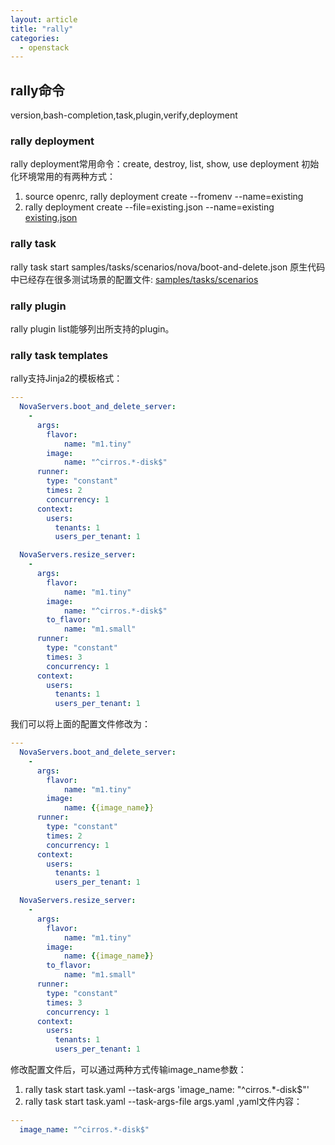 ```yaml
---
layout: article
title: "rally"
categories:
  - openstack 
---
```

## rally命令

version,bash-completion,task,plugin,verify,deployment

### rally deployment

rally deployment常用命令：create, destroy, list, show, use
deployment 初始化环境常用的有两种方式：

1. source openrc, rally deployment create --fromenv --name=existing
2. rally deployment create --file=existing.json --name=existing
[existing.json](https://github.com/openstack/rally/blob/master/samples/deployments/existing.json)

### rally task

rally task start samples/tasks/scenarios/nova/boot-and-delete.json
原生代码中已经存在很多测试场景的配置文件: [samples/tasks/scenarios](https://github.com/openstack/rally/tree/master/samples/tasks/scenarios)

### rally plugin

rally plugin list能够列出所支持的plugin。

### rally task templates

rally支持Jinja2的模板格式：

```yaml
---
  NovaServers.boot_and_delete_server:
    -
      args:
        flavor:
            name: "m1.tiny"
        image:
            name: "^cirros.*-disk$"
      runner:
        type: "constant"
        times: 2
        concurrency: 1
      context:
        users:
          tenants: 1
          users_per_tenant: 1

  NovaServers.resize_server:
    -
      args:
        flavor:
            name: "m1.tiny"
        image:
            name: "^cirros.*-disk$"
        to_flavor:
            name: "m1.small"
      runner:
        type: "constant"
        times: 3
        concurrency: 1
      context:
        users:
          tenants: 1
          users_per_tenant: 1
```

我们可以将上面的配置文件修改为：

```yaml
---
  NovaServers.boot_and_delete_server:
    -
      args:
        flavor:
            name: "m1.tiny"
        image:
            name: {{image_name}}
      runner:
        type: "constant"
        times: 2
        concurrency: 1
      context:
        users:
          tenants: 1
          users_per_tenant: 1

  NovaServers.resize_server:
    -
      args:
        flavor:
            name: "m1.tiny"
        image:
            name: {{image_name}}
        to_flavor:
            name: "m1.small"
      runner:
        type: "constant"
        times: 3
        concurrency: 1
      context:
        users:
          tenants: 1
          users_per_tenant: 1
```

修改配置文件后，可以通过两种方式传输image_name参数：

1. rally task start task.yaml --task-args 'image_name: "^cirros.*-disk$"'
2. rally task start task.yaml --task-args-file args.yaml ,yaml文件内容：

```yaml
---
  image_name: "^cirros.*-disk$"
```
